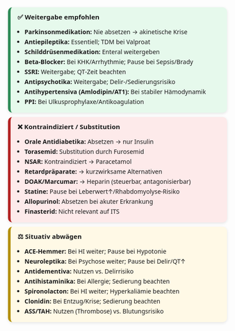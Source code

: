 <!-- Moderner Pocket-Guide: Eigenmedikation auf ITS -->

<style>
  .card {
    border-radius: 10px;
    padding: 12px 16px;
    margin: 10px 0;
    font-family: system-ui, -apple-system, Segoe UI, Roboto, Helvetica, Arial;
    font-size: 14px;
    box-shadow: 0 2px 6px rgba(0,0,0,0.1);
  }
  .green { background: #e6f9ec; border-left: 6px solid #2e8b57; }
  .red   { background: #fdeaea; border-left: 6px solid #b22222; }
  .yellow{ background: #fff9e6; border-left: 6px solid #b38f00; }
  .card h3 {
    margin-top: 0;
    font-size: 15px;
    font-weight: 600;
  }
  .card ul {
    margin: 6px 0 0 16px;
    padding: 0;
  }
  .card ul li {
    margin: 4px 0;
  }
</style>

<div class="card green">
  <h3>✅ Weitergabe empfohlen</h3>
  <ul>
    <li><strong>Parkinsonmedikation:</strong> Nie absetzen → akinetische Krise</li>
    <li><strong>Antiepileptika:</strong> Essentiell; TDM bei Valproat</li>
    <li><strong>Schilddrüsenmedikation:</strong> Enteral weitergeben</li>
    <li><strong>Beta‑Blocker:</strong> Bei KHK/Arrhythmie; Pause bei Sepsis/Brady</li>
    <li><strong>SSRI:</strong> Weitergabe; QT‑Zeit beachten</li>
    <li><strong>Antipsychotika:</strong> Weitergabe; Delir-/Sedierungsrisiko</li>
    <li><strong>Antihypertensiva (Amlodipin/AT1):</strong> Bei stabiler Hämodynamik</li>
    <li><strong>PPI:</strong> Bei Ulkusprophylaxe/Antikoagulation</li>
  </ul>
</div>

<div class="card red">
  <h3>❌ Kontraindiziert / Substitution</h3>
  <ul>
    <li><strong>Orale Antidiabetika:</strong> Absetzen → nur Insulin</li>
    <li><strong>Torasemid:</strong> Substitution durch Furosemid</li>
    <li><strong>NSAR:</strong> Kontraindiziert → Paracetamol</li>
    <li><strong>Retardpräparate:</strong> → kurzwirksame Alternativen</li>
    <li><strong>DOAK/Marcumar:</strong> → Heparin (steuerbar, antagonisierbar)</li>
    <li><strong>Statine:</strong> Pause bei Leberwert↑/Rhabdomyolyse‑Risiko</li>
    <li><strong>Allopurinol:</strong> Absetzen bei akuter Erkrankung</li>
    <li><strong>Finasterid:</strong> Nicht relevant auf ITS</li>
  </ul>
</div>

<div class="card yellow">
  <h3>⚖️ Situativ abwägen</h3>
  <ul>
    <li><strong>ACE‑Hemmer:</strong> Bei HI weiter; Pause bei Hypotonie</li>
    <li><strong>Neuroleptika:</strong> Bei Psychose weiter; Pause bei Delir/QT↑</li>
    <li><strong>Antidementiva:</strong> Nutzen vs. Delirrisiko</li>
    <li><strong>Antihistaminika:</strong> Bei Allergie; Sedierung beachten</li>
    <li><strong>Spironolacton:</strong> Bei HI weiter; Hyperkaliämie beachten</li>
    <li><strong>Clonidin:</strong> Bei Entzug/Krise; Sedierung beachten</li>
    <li><strong>ASS/TAH:</strong> Nutzen (Thrombose) vs. Blutungsrisiko</li>
  </ul>
</div>